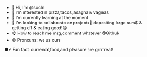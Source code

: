 - 👋 Hi, I’m @socln
- 👀 I’m interested in pizza,tacos,lasagna & vaginas 
- 🌱 I’m currently learning at the moment 
- 💞️ I’m looking to collaborate on projects🤔 depositing large sum$ & getting off & eating good!😋
- 📫 How to reach me msg,comment whatever @Github
- 😄 Pronouns: we us ours

●⚡ Fun fact: currenc¥,food,and pleasure are grrrrreat!

<!---
socln/socln is a ✨ special ✨ repository because its `README.md` (this file) appears on your GitHub profile.
You can click the Preview link to take a look at your changes.
--->
